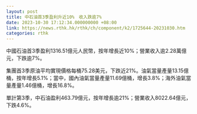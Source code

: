 ```yaml
---
layout: post
title: 中石油首3季盈利升近10%　收入跌逾7%
date: 2023-10-30 17:12:34.000000000 +08:00
link: https://news.rthk.hk/rthk/ch/component/k2/1725644-20231030.htm
categories: rthk
---
```


中國石油首3季盈利1316.51億元人民幣，按年增長近10%；營業收入逾2.28萬億元，下跌逾7%。

集團首3季原油平均實現價格每桶75.28美元，下跌近21%。油氣當量產量13.15億桶，按年增長5.1%；當中，國內油氣當量產量11.69億桶，增長3.8%；海外油氣當量產量1.46億桶，增長16.8%。

單計第3季，中石油盈利463.79億元，按年增長逾21%；營業收入8022.64億元，下跌4.6%。
